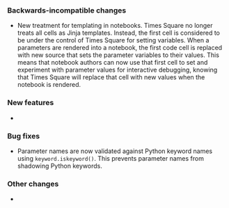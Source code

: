 <!-- Delete the sections that don't apply -->

### Backwards-incompatible changes

- New treatment for templating in notebooks. Times Square no longer treats all cells as Jinja templates. Instead, the first cell is considered to be under the control of Times Square for setting variables. When a parameters are rendered into a notebook, the first code cell is replaced with new source that sets the parameter variables to their values. This means that notebook authors can now use that first cell to set and experiment with parameter values for interactive debugging, knowing that Times Square will replace that cell with new values when the notebook is rendered.

### New features

-

### Bug fixes

- Parameter names are now validated against Python keyword names using `keyword.iskeyword()`. This prevents parameter names from shadowing Python keywords.

### Other changes

-
